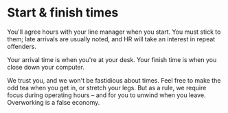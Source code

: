 # Start & finish times

You'll agree hours with your line manager when you start. You must stick to them; late arrivals are usually noted, and HR will take an interest in repeat offenders.

Your arrival time is when you're at your desk. Your finish time is when you close down your computer.

We trust you, and we won't be fastidious about times. Feel free to make the odd tea when you get in, or stretch your legs. But as a rule, we require focus during operating hours – and for you to unwind when you leave. Overworking is a false economy.
